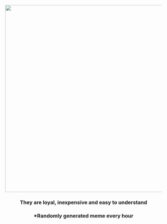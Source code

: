 <p align="center">
        <img src="https://i.redd.it/ym2qospf6t491.gif" width="600" height="600">
        </p>
        <h3 align="center">They are loyal, inexpensive and easy to understand</h3>
        <h3 align="center">*Randomly generated meme every hour</h3>
    